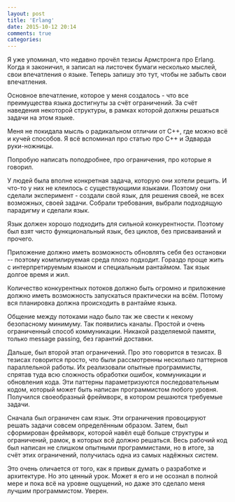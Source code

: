 ```yaml
---
layout: post
title: 'Erlang'
date: 2015-10-12 20:14
comments: true
categories: 
---
```


Я уже упоминал, что недавно прочёл тезисы Армстронга про Erlang. Когда я законичил, я записал на листочек бумаги несколько мыслей, свои впечатления о языке. Теперь запишу это тут, чтобы не забыть свои впечатления.

Основное впечатление, которое у меня создалось - что все преимущества языка достигнуты за счёт ограничений. За счёт наведения некоторой структуры, в рамках которой должны решаться задачи на этом языке.

Меня не покидала мысль о радикальном отличии от C++, где можно всё и кучей способов. Я всё вспоминал про статью про C++ и Эдварда руки-ножницы.

Попробую написать поподробнее, про ограничения, про которые я говорил.

У людей была вполне конкретная задача, которую они хотели решить. И что-то у них не клеилось с существующими языками. Поэтому они сделали эксперимент - создали свой язык, для решения своей, не всех возможных, своей задачи. Собрали требования, выбрали подходящую парадигму и сделали язык.

Язык должен хорошо подходить для сильной конкурентности. Поэтому был взят чисто функциональный язык, без циклов, без присваиваний и прочего.

Приложение должно иметь возможность обновлять себя без остановки -- поэтому компилируемая среда плохо подходит. Гораздо проще жить с интерпретируемым языком и специальным рантаймом. Так язык долгое время и жил.

Количество конкурентных потоков должно быть огромно и приложение должно иметь возможность запускаться практически на всём. Потому вся планировка должна происходить в рантайме языка.

Общение между потоками надо было так же свести к некому безопасному минимуму. Так появились каналы. Простой и очень ограниченный способ коммуникации. Никакой разделяемой памяти, только message passing, без гарантий доставки.

Дальше, был второй этап ограничений. Про это говорится в тезисах. В тезисах говорится просто, что были рассмотренны несколько паттернов параллельной работы. Их реализовали опытные программисты, спрятав туда всю сложность обработки ошибок, коммуникации и обновления кода. Эти паттерны параметризуются последовательным кодом, который может быть написан программистом любого уровня. Получился своеобразный фреймворк, в котором решаются требуемые задачи.

Сначала был ограничен сам язык. Эти ограничения провоцируют решать задачи совсем определённым образом. Затем, был сформирован фреймворк, которой навёл ещё больше структуры и ограничений, рамок, в которых всё должно решаться. Весь рабочий код был написан не слишком опытными программистами, но в итоге, за счёт этих ограничений, получилась одна из самых надёжных систем.

Это очень оличается от того, как я привык думать о разработке и архитектуре. Но это ценный урок. Может я его и не осознал в полной мере и пока всё на уровне ощущений, но даже это сделало меня лучшим программистом. Уверен.
